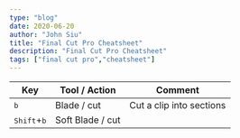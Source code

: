 ```yaml
---
type: "blog"
date: 2020-06-20
author: "John Siu"
title: "Final Cut Pro Cheatsheet"
description: "Final Cut Pro Cheatsheet"
tags: ["final cut pro","cheatsheet"]
---
```

<!--more-->

Key|Tool / Action|Comment
--|--|--
<kbd>b</kbd>|Blade / cut|Cut a clip into sections
<kbd>Shift</kbd>+<kbd>b</kbd>|Soft Blade / cut|